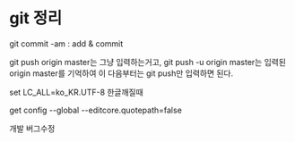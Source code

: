 # git 정리
git commit -am : add & commit

git push origin master는 그냥 입력하는거고,
git push -u origin master는 입력된 origin master를 기억하여 
이 다음부터는 git push만 입력하면 된다.

set LC_ALL=ko_KR.UTF-8 한글깨질때

get config --global --editcore.quotepath=false

개발
버그수정
